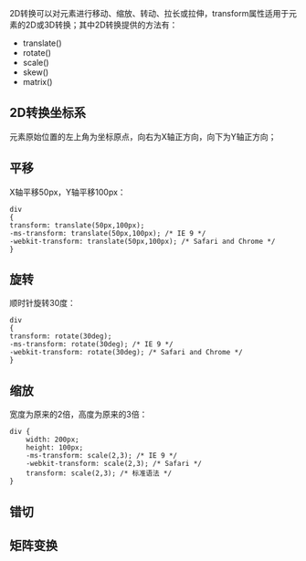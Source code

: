 2D转换可以对元素进行移动、缩放、转动、拉长或拉伸，transform属性适用于元素的2D或3D转换；其中2D转换提供的方法有：
- translate()
- rotate()
- scale()
- skew()
- matrix()

## 2D转换坐标系
元素原始位置的左上角为坐标原点，向右为X轴正方向，向下为Y轴正方向；

## 平移
X轴平移50px，Y轴平移100px：
```
div
{
transform: translate(50px,100px);
-ms-transform: translate(50px,100px); /* IE 9 */
-webkit-transform: translate(50px,100px); /* Safari and Chrome */
}
```

## 旋转
顺时针旋转30度：
```
div
{
transform: rotate(30deg);
-ms-transform: rotate(30deg); /* IE 9 */
-webkit-transform: rotate(30deg); /* Safari and Chrome */
}
```

## 缩放
宽度为原来的2倍，高度为原来的3倍：
```
div {
    width: 200px;
    height: 100px;
    -ms-transform: scale(2,3); /* IE 9 */
    -webkit-transform: scale(2,3); /* Safari */
    transform: scale(2,3); /* 标准语法 */
}
```

## 错切

## 矩阵变换

